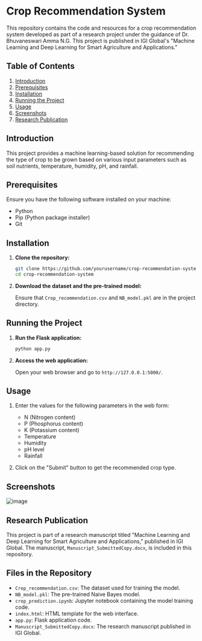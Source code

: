 # Crop Recommendation System

This repository contains the code and resources for a crop recommendation system developed as part of a research project under the guidance of Dr. Bhuvaneswari Amma N.G. This project is published in IGI Global's "Machine Learning and Deep Learning for Smart Agriculture and Applications."

## Table of Contents

1. [Introduction](#introduction)
2. [Prerequisites](#prerequisites)
3. [Installation](#installation)
4. [Running the Project](#running-the-project)
5. [Usage](#usage)
6. [Screenshots](#screenshots)
7. [Research Publication](#research-publication)

## Introduction

This project provides a machine learning-based solution for recommending the type of crop to be grown based on various input parameters such as soil nutrients, temperature, humidity, pH, and rainfall.

## Prerequisites

Ensure you have the following software installed on your machine:

- Python
- Pip (Python package installer)
- Git

## Installation

1. **Clone the repository:**

    ```bash
    git clone https://github.com/yourusername/crop-recommendation-system.git
    cd crop-recommendation-system
    ```

2. **Download the dataset and the pre-trained model:**

    Ensure that `Crop_recommendation.csv` and `NB_model.pkl` are in the project directory.

## Running the Project

1. **Run the Flask application:**

    ```bash
    python app.py
    ```

2. **Access the web application:**

    Open your web browser and go to `http://127.0.0.1:5000/`.

## Usage

1. Enter the values for the following parameters in the web form:
    - N (Nitrogen content)
    - P (Phosphorus content)
    - K (Potassium content)
    - Temperature
    - Humidity
    - pH level
    - Rainfall

2. Click on the "Submit" button to get the recommended crop type.

## Screenshots

![image](https://github.com/Khushal-Kindra/Crop-Prediction/assets/159249366/c45de85b-e1b0-486d-bd01-276ec30c9b57)

## Research Publication

This project is part of a research manuscript titled "Machine Learning and Deep Learning for Smart Agriculture and Applications," published in IGI Global. The manuscript, `Manuscript_SubmittedCopy.docx`, is included in this repository.

## Files in the Repository

- `Crop_recommendation.csv`: The dataset used for training the model.
- `NB_model.pkl`: The pre-trained Naive Bayes model.
- `crop_prediction.ipynb`: Jupyter notebook containing the model training code.
- `index.html`: HTML template for the web interface.
- `app.py`: Flask application code.
- `Manuscript_SubmittedCopy.docx`: The research manuscript published in IGI Global.
